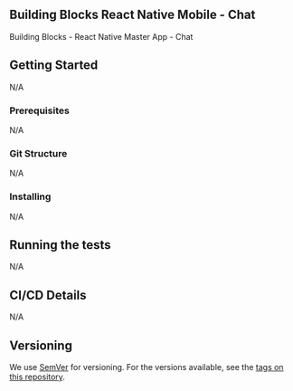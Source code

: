 ## Building Blocks React Native Mobile -  Chat
Building Blocks - React Native Master App - Chat

## Getting Started
N/A
### Prerequisites
N/A
### Git Structure
N/A
### Installing
N/A
## Running the tests
N/A
## CI/CD Details
N/A
## Versioning

We use [SemVer](http://semver.org/) for versioning. For the versions available, see the [tags on this repository](https://github.com/your/project/tags).